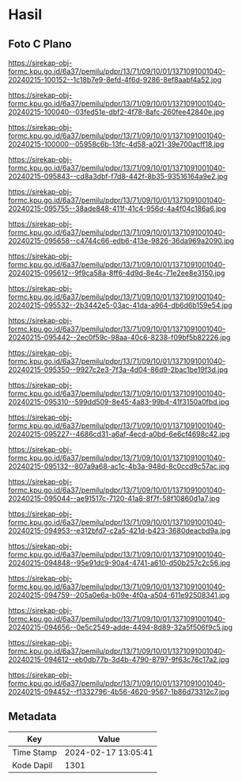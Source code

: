 # Hasil

## Foto C Plano

https://sirekap-obj-formc.kpu.go.id/6a37/pemilu/pdpr/13/71/09/10/01/1371091001040-20240215-100152--1c18b7e9-8efd-4f6d-9286-8ef8aabf4a52.jpg

https://sirekap-obj-formc.kpu.go.id/6a37/pemilu/pdpr/13/71/09/10/01/1371091001040-20240215-100040--03fed51e-dbf2-4f78-8afc-260fee42840e.jpg

https://sirekap-obj-formc.kpu.go.id/6a37/pemilu/pdpr/13/71/09/10/01/1371091001040-20240215-100000--05958c6b-13fc-4d58-a021-39e700acff18.jpg

https://sirekap-obj-formc.kpu.go.id/6a37/pemilu/pdpr/13/71/09/10/01/1371091001040-20240215-095843--cd8a3dbf-f7d8-442f-8b35-93516164a9e2.jpg

https://sirekap-obj-formc.kpu.go.id/6a37/pemilu/pdpr/13/71/09/10/01/1371091001040-20240215-095755--38ade848-411f-41c4-956d-4a4f04c186a6.jpg

https://sirekap-obj-formc.kpu.go.id/6a37/pemilu/pdpr/13/71/09/10/01/1371091001040-20240215-095658--c4744c66-edb6-413e-9826-36da969a2090.jpg

https://sirekap-obj-formc.kpu.go.id/6a37/pemilu/pdpr/13/71/09/10/01/1371091001040-20240215-095612--9f9ca58a-8ff6-4d9d-8e4c-71e2ee8e3150.jpg

https://sirekap-obj-formc.kpu.go.id/6a37/pemilu/pdpr/13/71/09/10/01/1371091001040-20240215-095532--2b3442e5-03ac-41da-a964-db6d6b159e54.jpg

https://sirekap-obj-formc.kpu.go.id/6a37/pemilu/pdpr/13/71/09/10/01/1371091001040-20240215-095442--2ec0f59c-98aa-40c6-8238-f09bf5b82226.jpg

https://sirekap-obj-formc.kpu.go.id/6a37/pemilu/pdpr/13/71/09/10/01/1371091001040-20240215-095350--9927c2e3-7f3a-4d04-86d9-2bac1be19f3d.jpg

https://sirekap-obj-formc.kpu.go.id/6a37/pemilu/pdpr/13/71/09/10/01/1371091001040-20240215-095310--599dd509-8e45-4a83-99b4-41f3150a0fbd.jpg

https://sirekap-obj-formc.kpu.go.id/6a37/pemilu/pdpr/13/71/09/10/01/1371091001040-20240215-095227--4686cd31-a6af-4ecd-a0bd-6e6cf4698c42.jpg

https://sirekap-obj-formc.kpu.go.id/6a37/pemilu/pdpr/13/71/09/10/01/1371091001040-20240215-095132--807a9a68-ac1c-4b3a-948d-8c0ccd9c57ac.jpg

https://sirekap-obj-formc.kpu.go.id/6a37/pemilu/pdpr/13/71/09/10/01/1371091001040-20240215-095044--ae91517c-7120-41a8-8f7f-58f10860d1a7.jpg

https://sirekap-obj-formc.kpu.go.id/6a37/pemilu/pdpr/13/71/09/10/01/1371091001040-20240215-094953--e312bfd7-c2a5-421d-b423-3680deacbd9a.jpg

https://sirekap-obj-formc.kpu.go.id/6a37/pemilu/pdpr/13/71/09/10/01/1371091001040-20240215-094848--95e91dc9-90a4-4741-a610-d50b257c2c56.jpg

https://sirekap-obj-formc.kpu.go.id/6a37/pemilu/pdpr/13/71/09/10/01/1371091001040-20240215-094759--205a0e6a-b09e-4f0a-a504-611e92508341.jpg

https://sirekap-obj-formc.kpu.go.id/6a37/pemilu/pdpr/13/71/09/10/01/1371091001040-20240215-094656--0e5c2549-adde-4494-8d89-32a5f506f9c5.jpg

https://sirekap-obj-formc.kpu.go.id/6a37/pemilu/pdpr/13/71/09/10/01/1371091001040-20240215-094612--eb0db77b-3d4b-4790-8797-9f63c76c17a2.jpg

https://sirekap-obj-formc.kpu.go.id/6a37/pemilu/pdpr/13/71/09/10/01/1371091001040-20240215-094452--f1332796-4b56-4620-9567-1b86d73312c7.jpg


## Metadata

| Key        | Value               |
| ---------- | ------------------- |
| Time Stamp | 2024-02-17 13:05:41 |
| Kode Dapil | 1301                |



